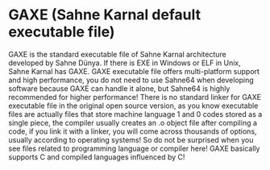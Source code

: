 # GAXE (Sahne Karnal default executable file)
GAXE is the standard executable file of Sahne Karnal architecture developed by Sahne Dünya. If there is EXE in Windows or ELF in Unix, Sahne Karnal has GAXE. GAXE executable file offers multi-platform support and high performance, you do not need to use Sahne64 when developing software because GAXE can handle it alone, but Sahne64 is highly recommended for higher performance! There is no standard linker for GAXE executable file in the original open source version, as you know executable files are actually files that store machine language 1 and 0 codes stored as a single piece, the compiler usually creates an .o object file after compiling a code, if you link it with a linker, you will come across thousands of options, usually according to operating systems! So do not be surprised when you see files related to programming language or compiler here! GAXE basically supports C and compiled languages ​​influenced by C!
